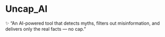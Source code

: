 # Uncap_AI
✨ “An AI-powered tool that detects myths, filters out misinformation, and delivers only the real facts — no cap.”
